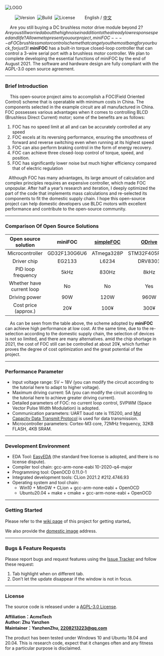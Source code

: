 ![LOGO](https://raw.githubusercontent.com/ZhuYanzhen1/miniFOC/main/docs/image/LOGO.png)

&nbsp;&nbsp;&nbsp;&nbsp;&nbsp;&nbsp;&nbsp;&nbsp;![Version](https://img.shields.io/badge/Version-1.0.1-brightgreen.svg)&nbsp;&nbsp;![Build](https://img.shields.io/badge/Build-Passed-success.svg)&nbsp;&nbsp;![License](https://img.shields.io/badge/License-AGPL-blue.svg)&nbsp;&nbsp;&nbsp;&nbsp;&nbsp;&nbsp;&nbsp;&nbsp;English / [中文](https://github.com/ZhuYanzhen1/miniFOC/blob/main/README_CN.md)

&nbsp;&nbsp;&nbsp;&nbsp;Are you still buying a DC brushless motor drive module beyond 2$? Are you still worried about the high noise in addition to the already low response speed and life? Allow me to present you our project, miniFOC---- a FOC brushless motor control scheme that can get you the most bang for your buck, for just 3$!  **miniFOC** has a built-in torque closed-loop controller that can control a 3-wire serial port with a brushless motor controller. We plan to complete developing the essential functions of miniFOC by the end of August 2021. The software and hardware design are fully compliant with the AGPL-3.0 open source agreement.

***

### Brief Introduction

&nbsp;&nbsp;&nbsp;&nbsp;This open-source project aims to accomplish a FOC(Field Oriented Control) scheme that is operatable with minimum costs in China. The components selected in the example circuit are all manufactured in China. FOC possesses various advantages when it comes to controlling BLCD (Brushless Direct Current) motor; some of the benefits are as follows:

1. FOC has no speed limit at all and can be accurately controlled at any speed
2. FOC excels at its reversing performance, ensuring the smoothness of forward and reverse switching even when running at its highest speed
3. FOC can also perform braking control in the form of energy recovery.
4. FOC can achieve three closed-loop control of torque, speed, and position.
5. FOC has significantly lower noise but much higher efficiency compared that of electric regulation

&nbsp;&nbsp;&nbsp;Although FOC has many advantages, its large amount of calculation and complex principles requires an expensive controller, which made FOC unpopular. After half a year’s research and iteration, I deeply optimized the part of the code that implements mass calculations and re-selected its components to fit the domestic supply chain. I hope this open-source project can help domestic developers use BLDC motors with excellent performance and contribute to the open-source community.

***

### Comparison Of Open Source Solutions

|    Open source solution    |   **miniFOC**    | [simpleFOC](https://github.com/simplefoc/Arduino-SimpleFOCShield) | [ODrive](https://github.com/odriverobotics/ODrive) |
| :------------------------: | :----------: | :----------------------------------------------------------: | :------------------------------------------------: |
|      Microcontroller       | GD32F130G6U6 |                          ATmega328P                          |                   STM32F405RGT6                    |
|        Driver chip         |    EG2133    |                            L6234                             |                      DRV8301                       |
|     PID loop frequency     |    5kHz     |                            830Hz                             |                        8kHz                        |
| Whether have current loop |      No      |                              No                              |                        Yes                         |
|       Driving power        |     90W      |                             120W                             |                        960W                        |
|    Cost price (approx.)    |     20¥      |                             100¥                             |                        300¥                        |

&nbsp;&nbsp;&nbsp;&nbsp;As can be seen from the table above, the scheme adopted by **miniFOC** can achieve high performance at low cost. At the same time, due to the re-selection according to the domestic supply chain, the selection of devices is not so limited, and there are many alternatives. amid the chip shortage in 2021, the cost of FOC still can be controlled at about 20¥, which further proves the degree of cost optimization and the great potential of the project.

***

### Performance Parameter 

+ Input voltage range: 5V ~ 18V (you can modify the circuit according to the tutorial here to adapt to higher voltage).
+ Maximum driving current: 5A (you can modify the circuit according to the tutorial here to achieve greater driving current).
+ Detailed parameters of FOC: no current loop control, SVPWM (Space Vector Pulse Width Modulation) is adopted.
+ Communication parameters: UART baud rate is 115200, and [Mid Capacity Data Transmit Protocol](https://github.com/ZhuYanzhen1/CDTP/blob/master/Mid%20Capacity/README.md) is used for data transmission.
+  Microcontroller parameters: Cortex-M3 core, 72MHz frequency, 32KB FLASH, 4KB SRAM. 

***

### Development Environment 

+ EDA Tool: [EasyEDA](https://easyeda.com/) (the standard free license is adopted, and there is no license dispute).
+ Compiler tool chain: gcc-arm-none-eabi 10-2020-q4-major
+ Programming tool: OpenOCD 0.11.0-1
+ Integrated development tools: CLion 2021.2 #212.4746.93
+ Operating system and tool chain: 
  + Win10 + MinGW + CLion + gcc-arm-none-eabi + OpenOCD
  + Ubuntu20.04 + make + cmake + gcc-arm-none-eabi + OpenOCD

***

### Getting Started

Please refer to the [wiki page](https://github.com/ZhuYanzhen1/miniFOC/wiki) of this project for getting started。

We also provide the [domestic image](https://gitee.com/zhuyanzhen1/mini-foc) address.

***

### Bugs & Feature Requests

Please report bugs and request features using the [Issue Tracker](https://github.com/ZhuYanzhen1/miniFOC/issues) and follow these request:

1. Tab highlight when on different tab.
2. Don’t let the update disappear if the window is not in focus.

***

### License

The source code is released under a [AGPL-3.0 License](https://github.com/ZhuYanzhen1/miniFOC/blob/main/LICENSE).

**Affiliation：AcmeTech<br>
Author: Zhu Yanzhen<br>
Maintainer：YanzhenZhu, 2208213223@qq.com**

The product has been tested under Windows 10 and Ubuntu 18.04 and 20.04. This is research code, expect that it changes often and any fitness for a particular purpose is disclaimed.